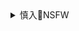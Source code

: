 <details><summary>慎入🔞NSFW</summary>

Not Safe For Work
![](https://upload.wikimedia.org/wikipedia/commons/thumb/d/d3/Biohazard_Symbol_Specification.png/210px-Biohazard_Symbol_Specification.png)

<details><summary><b>风险自理Use At Your Own Risk🈲</summary>

### Cosdoki] Mori Harura 森はるら moriharura_pic_sukumizu1 写真集
https://www.meitucha.com/a/32796
![](http://cdn.xie2.com/a/1/32858/1.jpg)
![](http://cdn.xie2.com/a/1/32858/2.jpg)
![](http://cdn.xie2.com/a/1/32858/3.jpg)
![](http://cdn.xie2.com/a/1/32858/4.jpg)
![](http://cdn.xie2.com/a/1/32858/5.jpg)
![](http://cdn.xie2.com/a/1/32858/6.jpg)
![](http://cdn.xie2.com/a/1/32858/7.jpg)
![](http://cdn.xie2.com/a/1/32858/8.jpg)
![](http://cdn.xie2.com/a/1/32858/9.jpg)
![](http://cdn.xie2.com/a/1/32858/10.jpg)
![](http://cdn.xie2.com/a/1/32858/11.jpg)
![](http://cdn.xie2.com/a/1/32858/12.jpg)
![](http://cdn.xie2.com/a/1/32858/13.jpg)
![](http://cdn.xie2.com/a/1/32858/14.jpg)
![](http://cdn.xie2.com/a/1/32858/15.jpg)
![](http://cdn.xie2.com/a/1/32858/16.jpg)
![](http://cdn.xie2.com/a/1/32858/17.jpg)
![](http://cdn.xie2.com/a/1/32858/18.jpg)
![](http://cdn.xie2.com/a/1/32858/19.jpg)
![](http://cdn.xie2.com/a/1/32858/20.jpg)
![](http://cdn.xie2.com/a/1/32858/21.jpg)
![](http://cdn.xie2.com/a/1/32858/22.jpg)
![](http://cdn.xie2.com/a/1/32858/23.jpg)
![](http://cdn.xie2.com/a/1/32858/24.jpg)
![](http://cdn.xie2.com/a/1/32858/25.jpg)
![](http://cdn.xie2.com/a/1/32858/26.jpg)
![](http://cdn.xie2.com/a/1/32858/27.jpg)
![](http://cdn.xie2.com/a/1/32858/28.jpg)
![](http://cdn.xie2.com/a/1/32858/29.jpg)
![](http://cdn.xie2.com/a/1/32858/30.jpg)
![](http://cdn.xie2.com/a/1/32858/31.jpg)
![](http://cdn.xie2.com/a/1/32858/32.jpg)

### Mayumi Yamanaka 山中真由美 - bfaa_026_003 [Girlz-High] 写真集
https://www.meitucha.com/a/30395
![](http://cdn.xie2.com/a/1/30451/25.jpg)

</details>
</details>
